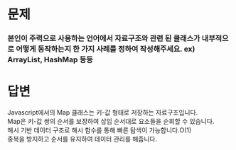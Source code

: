 # 문제

### 본인이 주력으로 사용하는 언어에서 자료구조와 관련 된 클래스가 내부적으로 어떻게 동작하는지 한 가지 사례를 정하여 작성해주세요. ex) ArrayList, HashMap 등등

# 답변

Javascript에서의 Map 클래스는 키-값 형태로 저장하는 자료구조입니다.<br>
Map은 키-값 쌍의 순서를 보장하여 삽입 순서대로 요소들을 순회할 수 있습니다.<br>
해시 기반 데이터 구조로 해시 함수를 통해 빠른 탐색이 가능합니다.O(1)<br>
중복을 방지하고 순서를 유지하여 데이터 관리를 해줍니다.
